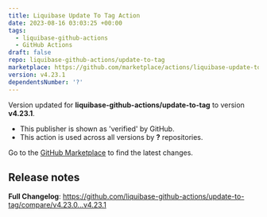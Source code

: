 ```yaml
---
title: Liquibase Update To Tag Action
date: 2023-08-16 03:03:25 +00:00
tags:
  - liquibase-github-actions
  - GitHub Actions
draft: false
repo: liquibase-github-actions/update-to-tag
marketplace: https://github.com/marketplace/actions/liquibase-update-to-tag-action
version: v4.23.1
dependentsNumber: '?'
---
```



Version updated for **liquibase-github-actions/update-to-tag** to version **v4.23.1**.
- This publisher is shown as 'verified' by GitHub.
- This action is used across all versions by **?** repositories.

Go to the [GitHub Marketplace](https://github.com/marketplace/actions/liquibase-update-to-tag-action) to find the latest changes.

## Release notes

**Full Changelog**: https://github.com/liquibase-github-actions/update-to-tag/compare/v4.23.0...v4.23.1
